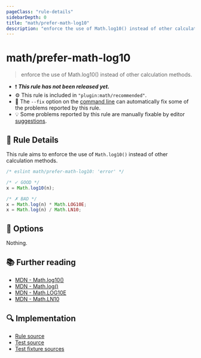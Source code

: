 ```yaml
---
pageClass: "rule-details"
sidebarDepth: 0
title: "math/prefer-math-log10"
description: "enforce the use of Math.log10() instead of other calculation methods."
---
```


# math/prefer-math-log10

> enforce the use of Math.log10() instead of other calculation methods.

- :exclamation: <badge text="This rule has not been released yet." vertical="middle" type="error"> **_This rule has not been released yet._** </badge>
- :gear: This rule is included in `"plugin:math/recommended"`.
- :wrench: The `--fix` option on the [command line](https://eslint.org/docs/user-guide/command-line-interface#fixing-problems) can automatically fix some of the problems reported by this rule.
- :bulb: Some problems reported by this rule are manually fixable by editor [suggestions](https://eslint.org/docs/developer-guide/working-with-rules#providing-suggestions).

## :book: Rule Details

This rule aims to enforce the use of `Math.log10()` instead of other calculation methods.

<eslint-code-block fix>

<!-- eslint-skip -->

```js
/* eslint math/prefer-math-log10: 'error' */

/* ✓ GOOD */
x = Math.log10(n);

/* ✗ BAD */
x = Math.log(n) * Math.LOG10E;
x = Math.log(n) / Math.LN10;
```

</eslint-code-block>

## :wrench: Options

Nothing.

## :books: Further reading

- [MDN - Math.log10()](https://developer.mozilla.org/en-US/docs/Web/JavaScript/Reference/Global_Objects/Math/log10)
- [MDN - Math.log()](https://developer.mozilla.org/en-US/docs/Web/JavaScript/Reference/Global_Objects/Math/log)
- [MDN - Math.LOG10E](https://developer.mozilla.org/en-US/docs/Web/JavaScript/Reference/Global_Objects/Math/LOG10E)
- [MDN - Math.LN10](https://developer.mozilla.org/en-US/docs/Web/JavaScript/Reference/Global_Objects/Math/LN10)

## :mag: Implementation

- [Rule source](https://github.com/ota-meshi/eslint-plugin-math/blob/main/src/rules/prefer-math-log10.ts)
- [Test source](https://github.com/ota-meshi/eslint-plugin-math/blob/main/tests/src/rules/prefer-math-log10.ts)
- [Test fixture sources](https://github.com/ota-meshi/eslint-plugin-math/tree/main/tests/fixtures/rules/prefer-math-log10)

